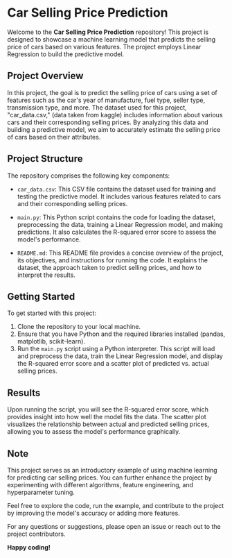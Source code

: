 # Car Selling Price Prediction

Welcome to the **Car Selling Price Prediction** repository! This project is designed to showcase a machine learning model that predicts the selling price of cars based on various features. The project employs Linear Regression to build the predictive model.

## Project Overview

In this project, the goal is to predict the selling price of cars using a set of features such as the car's year of manufacture, fuel type, seller type, transmission type, and more. The dataset used for this project, "car_data.csv," (data taken from kaggle) includes information about various cars and their corresponding selling prices. By analyzing this data and building a predictive model, we aim to accurately estimate the selling price of cars based on their attributes.

## Project Structure

The repository comprises the following key components:

- `car_data.csv`: This CSV file contains the dataset used for training and testing the predictive model. It includes various features related to cars and their corresponding selling prices.

- `main.py`: This Python script contains the code for loading the dataset, preprocessing the data, training a Linear Regression model, and making predictions. It also calculates the R-squared error score to assess the model's performance.

- `README.md`: This README file provides a concise overview of the project, its objectives, and instructions for running the code. It explains the dataset, the approach taken to predict selling prices, and how to interpret the results.

## Getting Started

To get started with this project:

1. Clone the repository to your local machine.
2. Ensure that you have Python and the required libraries installed (pandas, matplotlib, scikit-learn).
3. Run the `main.py` script using a Python interpreter. This script will load and preprocess the data, train the Linear Regression model, and display the R-squared error score and a scatter plot of predicted vs. actual selling prices.

## Results

Upon running the script, you will see the R-squared error score, which provides insight into how well the model fits the data. The scatter plot visualizes the relationship between actual and predicted selling prices, allowing you to assess the model's performance graphically.

## Note

This project serves as an introductory example of using machine learning for predicting car selling prices. You can further enhance the project by experimenting with different algorithms, feature engineering, and hyperparameter tuning.

Feel free to explore the code, run the example, and contribute to the project by improving the model's accuracy or adding more features.

For any questions or suggestions, please open an issue or reach out to the project contributors.

**Happy coding!**
